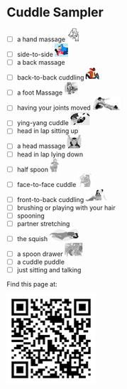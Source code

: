 # Cuddle Sampler

* [ ] a hand massage ![](../images/cuddle_sampler/hand_massage.png)
* [ ] side-to-side  ![](../images/cuddle_sampler/side_to_side.png) 
* [ ] a back massage
* [ ] back-to-back cuddling ![](../images/cuddle_sampler/back_to_back.png)
* [ ] a foot Massage ![](../images/cuddle_sampler/foot_massage.png)
* [ ] having your joints moved ![](../images/cuddle_sampler/joint_movement.png)
* [ ] ying-yang cuddle ![](../images/cuddle_sampler/ying_yang.png)
* [ ] head in lap sitting up
* [ ] a head massage ![](../images/cuddle_sampler/head_massage.png)
* [ ] head in lap lying down
* [ ] half spoon ![](../images/cuddle_sampler/half_spoon.png)
* [ ] face-to-face cuddle ![](../images/cuddle_sampler/face_to_face.png)
* [ ] front-to-back cuddling ![](../images/cuddle_sampler/front_to_back.png)
* [ ] brushing or playing with your hair
* [ ] spooning
* [ ] partner stretching
* [ ] the squish ![](../images/cuddle_sampler/squish.png)
* [ ] a spoon drawer ![](../images/cuddle_sampler/spoon_drawer.png)
* [ ] a cuddle puddle
* [ ] just sitting and talking

Find this page at:   

![](../images/cuddle_sampler/qr_code.png) 


